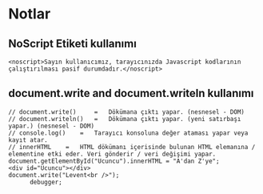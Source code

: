 # Notlar 

## NoScript Etiketi kullanımı  

```JS
<noscript>Sayın kullanıcımız, tarayıcınızda Javascript kodlarının çalıştırılması pasif durumdadır.</noscript>
```

## document.write and document.writeln kullanımı  

```JS  
// document.write() 	=	Dökümana çıktı yapar. (nesnesel - DOM)
// document.writeln() 	=	Dökümana çıktı yapar. (yeni satırbaşı yapar.) (nesnesel - DOM)
// console.log() 	=	Tarayıcı konsoluna değer ataması yapar veya kayıt atar.
// innerHTML	=	HTML dökümanı içerisinde bulunan HTML elemanına / elementine etki eder. Veri gönderir / veri değişimi yapar.
document.getElementById("Ucuncu").innerHTML = "A'dan Z'ye";
<div id="Ucuncu"></div>
document.write("Levent<br />");
      debugger;

```

